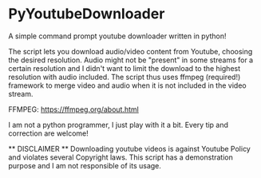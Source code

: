 # PyYoutubeDownloader
A simple command prompt youtube downloader written in python!

The script lets you download audio/video content from Youtube, choosing the desired resolution. Audio might not be "present" in some streams for a certain resolution and I didn't want to limit the download to the highest resolution with audio included. The script thus uses ffmpeg (required!) framework to merge video and audio when it is not included in the video stream. 

FFMPEG: https://ffmpeg.org/about.html

I am not a python programmer, I just play with it a bit. Every tip and correction are welcome!

** DISCLAIMER **
Downloading youtube videos is against Youtube Policy and violates several Copyright laws. This script has a demonstration purpose and I am not responsible of its usage.
